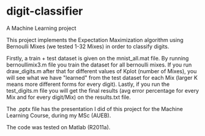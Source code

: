 # digit-classifier

A Machine Learning project

This project implements the Expectation Maximization algorithm using Bernoulli Mixes (we tested 1-32 Mixes) in order
to classify digits.

Firstly, a train + test dataset is given on the mnist_all.mat file.
By running bernoullimix3.m file you train the dataset for all bernoulli mixes. If you run draw_digits.m after that
for different values of Kplot (number of Mixes), you will see what we have "learned" from the test dataset for each Mix 
(larger K means more different forms for every digit). Lastly, if you run the test_digits.m file you will get the final results (avg error percentage for every Mix and for every digit/Mix) on the results.txt file.

The .pptx file has the presentation I did of this project for the Machine Learning Course, during my MSc (AUEB).

The code was tested on Matlab (R2011a).
